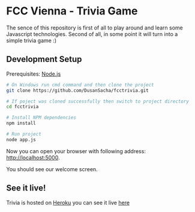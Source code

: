 # FCC Vienna - Trivia Game
The sence of this repository is first of all to play around and learn some Javascript technologies.
Second of all, in some point it will turn into a simple trivia game :)

Development Setup
---------------

Prerequisites: [Node.js](http://nodejs.org/) 

```bash
# On Windows run cmd command and then clone the project
git clone https://github.com/DusanSacha/fcctrivia.git

# If poject was cloned successfully then switch to project directory
cd fcctrivia

# Install NPM dependencies
npm install

# Run project
node app.js
```

Now you can open your browser with following address: [http://localhost:5000](http://localhost:5000).

You should see our welcome screen.


See it live!
---------------
Trivia is hosted on [Heroku](https://heroku.com/) you can see it live [here](https://trivia-demo-app.herokuapp.com/)

